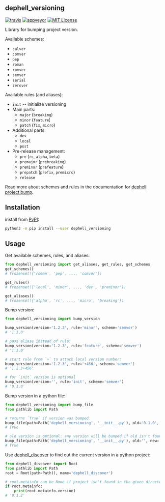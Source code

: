 ## dephell_versioning

[![travis](https://travis-ci.org/dephell/dephell_versioning.svg?branch=master)](https://travis-ci.org/dephell/dephell_versioning)
[![appveyor](https://ci.appveyor.com/api/projects/status/github/dephell/dephell_versioning?svg=true)](https://ci.appveyor.com/project/orsinium/dephell-versioning)
[![MIT License](https://img.shields.io/pypi/l/dephell-versioning.svg)](https://github.com/dephell/dephell_versioning/blob/master/LICENSE)

Library for bumping project version.

Available schemes:

+ `calver`
+ `comver`
+ `pep`
+ `roman`
+ `romver`
+ `semver`
+ `serial`
+ `zerover`

Available rules (and aliases):

+ `init` -- initialize versioning
+ Main parts:
  + `major` (`breaking`)
  + `minor` (`feature`)
  + `patch` (`fix`, `micro`)
+ Additional parts:
  + `dev`
  + `local`
  + `post`
+ Pre-release management:
  + `pre` (`rc`, `alpha`, `beta`)
  + `premajor` (`prebreaking`)
  + `preminor` (`prefeature`)
  + `prepatch` (`prefix`, `premicro`)
  + `release`

Read more about schemes and rules in the documentation for [dephell project bump](https://dephell.readthedocs.io/en/latest/cmd-project-bump.html).

## Installation

install from [PyPI](https://pypi.org/project/dephell-versioning/):

```bash
python3 -m pip install --user dephell_versioning
```

## Usage

Get available schemes, rules, and aliases:

```python
from dephell_versioning import get_aliases, get_rules, get_schemes
get_schemes()
# frozenset({'roman', 'pep', ..., 'comver'})

get_rules()
# frozenset({'local', 'minor', ..., 'dev', 'preminor'})

get_aliases()
# frozenset({'alpha', 'rc', ..., 'micro', 'breaking'})
```

Bump version:

```python
from dephell_versioning import bump_version

bump_version(version='1.2.3', rule='minor', scheme='semver')
# '1.3.0'

# pass aliase instead of rule:
bump_version(version='1.2.3', rule='feature', scheme='semver')
# '1.3.0'

# start rule from `+` to attach local version number:
bump_version(version='1.2.3', rule='+456', scheme='semver')
# '1.2.3+456'

# for `init` version is optional
bump_version(version='', rule='init', scheme='semver')
# '0.1.0'
```

Bump version in a python file:

```python
from dephell_versioning import bump_file
from pathlib import Path

# returns `True` if version was bumped
bump_file(path=Path('dephell_versioning', '__init__.py'), old='0.1.0', new='0.1.1')
# True

# old version is optional: any version will be bumped if old isn't found
bump_file(path=Path('dephell_versioning', '__init__.py'), old='', new='0.1.2')
# True
```

Use [dephell_discover](https://github.com/dephell/dephell_discover) to find out the current version in a python project:

```python
from dephell_discover import Root
from pathlib import Path
root = Root(path=Path(), name='dephell_discover')

# root.metainfo can be None if project isn't found in the given directory
if root.metainfo:
    print(root.metainfo.version)
# '0.1.2'
```
